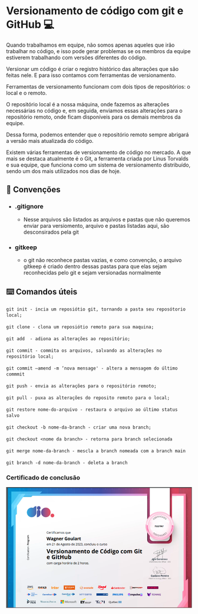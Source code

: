 # Versionamento de código com git e GitHub 💻

Quando trabalhamos em equipe, não somos apenas aqueles que irão trabalhar no código, e isso pode gerar problemas se os membros da equipe estiverem trabalhando com versões diferentes do código.

Versionar um código é criar o registro histórico das alterações que são feitas nele. E para isso contamos com ferramentas de versionamento.

Ferramentas de versionamento funcionam com dois tipos de repositórios: o local e o remoto.

O repositório local é a nossa máquina, onde fazemos as alterações necessárias no código e, em seguida, enviamos essas alterações para o repositório remoto, onde ficam disponíveis para os demais membros da equipe.

Dessa forma, podemos entender que o repositório remoto sempre abrigará a versão mais atualizada do código.

Existem várias ferramentas de versionamento de código no mercado. A que mais se destaca atualmente é o Git, a ferramenta criada por Linus Torvalds e sua equipe, que funciona como um sistema de versionamento distribuído, sendo um dos mais utilizados nos dias de hoje.

## 📂 Convenções
- ### .gitignore
    - Nesse arquivos são listados as arquivos e pastas que não queremos enviar para versiomento, arquivo e pastas listadas aqui, são desconsirados pela git

- ### gitkeep
    - o git não reconhece pastas vazias, e como convenção, o arquivo gitkeep é criado dentro dessas pastas para que elas sejam reconhecidas pelo git e sejam versionadas normalmente

## ⌨️ Comandos úteis

```
git init - incia um reposiótio git, tornando a pasta seu reposótorio local;

git clone - clona um reposiótio remoto para sua maquina;

git add  - adiona as alterações ao repositório;

git commit - commita os arquivos, salvando as alterações no repositório local;

git commit —amend -m ‘nova mensage' - altera a mensagem do último commmit

git push - envia as alterações para o repositório remoto;

git pull - puxa as alterações do reposito remoto para o local;

git restore nome-do-arquivo - restaura o arquivo ao último status salvo

git checkout -b nome-da-branch - criar uma nova branch;

git checkout <nome da branch> - retorna para branch selecionada

git merge nome-da-branch - mescla a branch nomeada com a branch main

git branch -d nome-da-branch - deleta a branch
```
### Certificado de conclusão

![](./ceritificado-versionamento-de-codigo.png)
